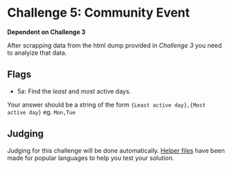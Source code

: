 # Challenge 5: Community Event
**Dependent on Challenge 3**

After scrapping data from the html dump provided in _Challenge 3_ you need to analyize that data.

## Flags
- 5a: Find the _least_  and _most_ active days.

Your answer should be a string of the form `{Least active day},{Most active day}` eg. `Mon,Tue`

## Judging
Judging for this challenge will be done automatically. [Helper files](https://github.com/acmillinoistech/clarityctf2017/tree/master/helpers) have been made for popular languages to help you test your solution.